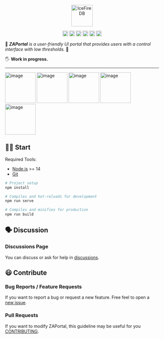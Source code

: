 <p align="center">
<img 
    src="https://res.cloudinary.com/malloc/image/upload/v1649933054/github/logo_p8gyle.png" 
    height="70" border="0" alt="IceFireDB">
</p>

<p align="center">
  <a href="https://github.com/ztalab/ZAPortal/actions">
    <img src="https://github.com/ztalab/ZAPortal/actions/workflows/release.yml/badge.svg" height="18"
         alt="release status"></a>
  <a href="https://github.com/ztalab/ZAPortal/actions">
    <img src="https://github.com/ztalab/ZAPortal/actions/workflows/lint.yml/badge.svg" height="18"
         alt="lint status"></a>
  <a href="https://github.com/ztalab/ZAPortal/blob/main/LICENSE">
    <img src="https://img.shields.io/github/license/ztalab/ZAPortal?style=plastic" height="18"
         alt="GitHub license"></a>
  <a href="https://github.com/ztalab/ZAPortal/stargazers">
    <img src="https://img.shields.io/github/stars/ztalab/ZAPortal?style=plastic" height="18"
         alt="GitHub stars"></a>
  <a href="https://github.com/ztalab/ZAPortal/issues">
    <img src="https://img.shields.io/github/issues/ztalab/ZAPortal?style=plastic" height="18"
         alt="GitHub issues"></a>
  <a href="https://github.com/ztalab/ZAPortal/pulls">
    <img src="https://img.shields.io/github/issues-pr/ZTALAB/ZAPortal?style=plastic" height="18"
         alt="GitHub pull requests"></a>
</p>

🌈 _**ZAPortal** is a user-friendly UI portal that provides users with a control interface with low thresholds._ 🌈

🖐️ **Work in progress.**

---

<p float="left">
<img height="100" alt="image" src="https://user-images.githubusercontent.com/9459488/165663549-ff4bbb5d-db8c-4bee-9eaa-0c49bba54aa1.png">

<img height="100" alt="image" src="https://user-images.githubusercontent.com/9459488/165663563-5888b2d4-054b-466f-a974-29da8f935552.png">
    
<img height="100" alt="image" src="https://user-images.githubusercontent.com/9459488/165664165-95a3b07b-0626-4dd1-aa01-3a98429a4569.png">

<img height="100" alt="image" src="https://user-images.githubusercontent.com/9459488/165664296-e1c35514-2add-4322-b4e9-fdf0080997bd.png">

<img height="100" alt="image" src="https://user-images.githubusercontent.com/9459488/165664198-1cd4a4c4-fba8-4151-9b51-f3a3798fd23b.png">
</p>

## 💪🏻 Start

Required Tools: 
- [Node.js](https://nodejs.org/en/download/) >= 14
- [Git](https://git-scm.com/downloads) 


```bash
# Project setup
npm install

# Compiles and hot-reloads for development
npm run serve

# Compiles and minifies for production
npm run build
```

## 🗣️ Discussion

### Discussions Page

You can discuss or ask for help in [discussions](https://github.com/ztalab/ZAPortal/discussions).

## 😃 Contribute

### Bug Reports / Feature Requests
If you want to report a bug or request a new feature. Free feel to open a [new issue](https://github.com/ztalab/ZAPortal/pulls).

### Pull Requests

If you want to modify ZAPortal, this guideline may be useful for you [CONTRIBUTING](https://github.com/ztalab/ZAPortal/blob/main/CONTRIBUTING.md).

